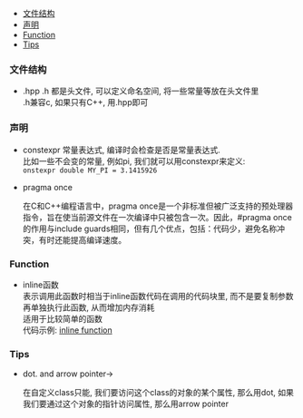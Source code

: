 <!-- TOC -->

- [文件结构](#文件结构)
- [声明](#声明)
- [Function](#function)
- [Tips](#tips)

<!-- /TOC -->

### 文件结构

- .hpp .h
  都是头文件, 可以定义命名空间, 将一些常量等放在头文件里  
  .h兼容c, 如果只有C++, 用.hpp即可

### 声明

- constexpr
  常量表达式, 编译时会检查是否是常量表达式.  
  比如一些不会变的常量, 例如pi, 我们就可以用constexpr来定义:  
  `onstexpr double MY_PI = 3.1415926`

- pragma once

  在C和C++编程语言中，pragma once是一个非标准但被广泛支持的预处理器指令，旨在使当前源文件在一次编译中只被包含一次。因此，#pragma once的作用与include guards相同，但有几个优点，包括：代码少，避免名称冲突，有时还能提高编译速度。

### Function

- inline函数  
  表示调用此函数时相当于inline函数代码在调用的代码块里, 而不是要复制参数再单独执行此函数, 从而增加内存消耗  
  适用于比较简单的函数  
  代码示例: <a href="../code/inlinefunction.cpp">inline function</a>

<a id="markdown-语法" name="语法"></a>
### Tips

- dot. and arrow pointer->

  在自定义class只能, 我们要访问这个class的对象的某个属性, 那么用dot, 如果我们要通过这个对象的指针访问属性, 那么用arrow pointer